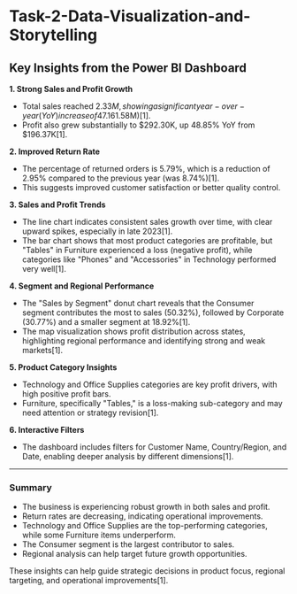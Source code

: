 # Task-2-Data-Visualization-and-Storytelling

## Key Insights from the Power BI Dashboard

**1. Strong Sales and Profit Growth**
- Total sales reached $2.33M, showing a significant year-over-year (YoY) increase of 47.16% compared to the previous year ($1.58M)[1].
- Profit also grew substantially to $292.30K, up 48.85% YoY from $196.37K[1].

**2. Improved Return Rate**
- The percentage of returned orders is 5.79%, which is a reduction of 2.95% compared to the previous year (was 8.74%)[1].
- This suggests improved customer satisfaction or better quality control.

**3. Sales and Profit Trends**
- The line chart indicates consistent sales growth over time, with clear upward spikes, especially in late 2023[1].
- The bar chart shows that most product categories are profitable, but "Tables" in Furniture experienced a loss (negative profit), while categories like "Phones" and "Accessories" in Technology performed very well[1].

**4. Segment and Regional Performance**
- The "Sales by Segment" donut chart reveals that the Consumer segment contributes the most to sales (50.32%), followed by Corporate (30.77%) and a smaller segment at 18.92%[1].
- The map visualization shows profit distribution across states, highlighting regional performance and identifying strong and weak markets[1].

**5. Product Category Insights**
- Technology and Office Supplies categories are key profit drivers, with high positive profit bars.
- Furniture, specifically "Tables," is a loss-making sub-category and may need attention or strategy revision[1].

**6. Interactive Filters**
- The dashboard includes filters for Customer Name, Country/Region, and Date, enabling deeper analysis by different dimensions[1].

---

### Summary

- The business is experiencing robust growth in both sales and profit.
- Return rates are decreasing, indicating operational improvements.
- Technology and Office Supplies are the top-performing categories, while some Furniture items underperform.
- The Consumer segment is the largest contributor to sales.
- Regional analysis can help target future growth opportunities.

These insights can help guide strategic decisions in product focus, regional targeting, and operational improvements[1].
